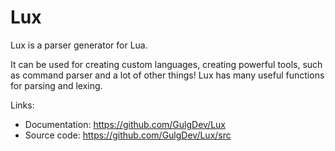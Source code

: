 # Lux
Lux is a parser generator for Lua.

It can be used for creating custom languages, creating powerful tools, such as command parser and a lot of other things! Lux has many useful functions for parsing and lexing.

Links:
* Documentation: https://github.com/GulgDev/Lux
* Source code: https://github.com/GulgDev/Lux/src
